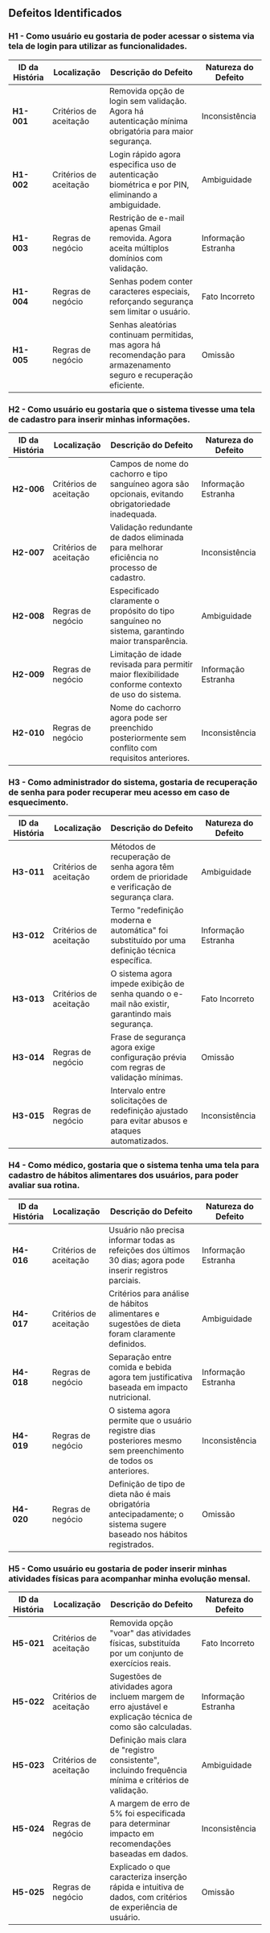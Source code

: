 ## Defeitos Identificados

### H1 - Como usuário eu gostaria de poder acessar o sistema via tela de login para utilizar as funcionalidades.

| ID da História | Localização | Descrição do Defeito | Natureza do Defeito |
|---------------|------------|----------------------|--------------------|
| **H1-001**    | Critérios de aceitação | Removida opção de login sem validação. Agora há autenticação mínima obrigatória para maior segurança. | Inconsistência |
| **H1-002**    | Critérios de aceitação | Login rápido agora especifica uso de autenticação biométrica e por PIN, eliminando a ambiguidade. | Ambiguidade |
| **H1-003**    | Regras de negócio | Restrição de e-mail apenas Gmail removida. Agora aceita múltiplos domínios com validação. | Informação Estranha |
| **H1-004**    | Regras de negócio | Senhas podem conter caracteres especiais, reforçando segurança sem limitar o usuário. | Fato Incorreto |
| **H1-005**    | Regras de negócio | Senhas aleatórias continuam permitidas, mas agora há recomendação para armazenamento seguro e recuperação eficiente. | Omissão |

### H2 - Como usuário eu gostaria que o sistema tivesse uma tela de cadastro para inserir minhas informações.

| ID da História | Localização | Descrição do Defeito | Natureza do Defeito |
|---------------|------------|----------------------|--------------------|
| **H2-006**    | Critérios de aceitação | Campos de nome do cachorro e tipo sanguíneo agora são opcionais, evitando obrigatoriedade inadequada. | Informação Estranha |
| **H2-007**    | Critérios de aceitação | Validação redundante de dados eliminada para melhorar eficiência no processo de cadastro. | Inconsistência |
| **H2-008**    | Regras de negócio | Especificado claramente o propósito do tipo sanguíneo no sistema, garantindo maior transparência. | Ambiguidade |
| **H2-009**    | Regras de negócio | Limitação de idade revisada para permitir maior flexibilidade conforme contexto de uso do sistema. | Informação Estranha |
| **H2-010**    | Regras de negócio | Nome do cachorro agora pode ser preenchido posteriormente sem conflito com requisitos anteriores. | Inconsistência |

### H3 - Como administrador do sistema, gostaria de recuperação de senha para poder recuperar meu acesso em caso de esquecimento.

| ID da História | Localização | Descrição do Defeito | Natureza do Defeito |
|---------------|------------|----------------------|--------------------|
| **H3-011**    | Critérios de aceitação | Métodos de recuperação de senha agora têm ordem de prioridade e verificação de segurança clara. | Ambiguidade |
| **H3-012**    | Critérios de aceitação | Termo "redefinição moderna e automática" foi substituído por uma definição técnica específica. | Informação Estranha |
| **H3-013**    | Critérios de aceitação | O sistema agora impede exibição de senha quando o e-mail não existir, garantindo mais segurança. | Fato Incorreto |
| **H3-014**    | Regras de negócio | Frase de segurança agora exige configuração prévia com regras de validação mínimas. | Omissão |
| **H3-015**    | Regras de negócio | Intervalo entre solicitações de redefinição ajustado para evitar abusos e ataques automatizados. | Inconsistência |

### H4 - Como médico, gostaria que o sistema tenha uma tela para cadastro de hábitos alimentares dos usuários, para poder avaliar sua rotina.

| ID da História | Localização | Descrição do Defeito | Natureza do Defeito |
|---------------|------------|----------------------|--------------------|
| **H4-016**    | Critérios de aceitação | Usuário não precisa informar todas as refeições dos últimos 30 dias; agora pode inserir registros parciais. | Informação Estranha |
| **H4-017**    | Critérios de aceitação | Critérios para análise de hábitos alimentares e sugestões de dieta foram claramente definidos. | Ambiguidade |
| **H4-018**    | Regras de negócio | Separação entre comida e bebida agora tem justificativa baseada em impacto nutricional. | Informação Estranha |
| **H4-019**    | Regras de negócio | O sistema agora permite que o usuário registre dias posteriores mesmo sem preenchimento de todos os anteriores. | Inconsistência |
| **H4-020**    | Regras de negócio | Definição de tipo de dieta não é mais obrigatória antecipadamente; o sistema sugere baseado nos hábitos registrados. | Omissão |

### H5 - Como usuário eu gostaria de poder inserir minhas atividades físicas para acompanhar minha evolução mensal.

| ID da História | Localização | Descrição do Defeito | Natureza do Defeito |
|---------------|------------|----------------------|--------------------|
| **H5-021**    | Critérios de aceitação | Removida opção "voar" das atividades físicas, substituída por um conjunto de exercícios reais. | Fato Incorreto |
| **H5-022**    | Critérios de aceitação | Sugestões de atividades agora incluem margem de erro ajustável e explicação técnica de como são calculadas. | Informação Estranha |
| **H5-023**    | Critérios de aceitação | Definição mais clara de "registro consistente", incluindo frequência mínima e critérios de validação. | Ambiguidade |
| **H5-024**    | Regras de negócio | A margem de erro de 5% foi especificada para determinar impacto em recomendações baseadas em dados. | Inconsistência |
| **H5-025**    | Regras de negócio | Explicado o que caracteriza inserção rápida e intuitiva de dados, com critérios de experiência de usuário. | Omissão |

